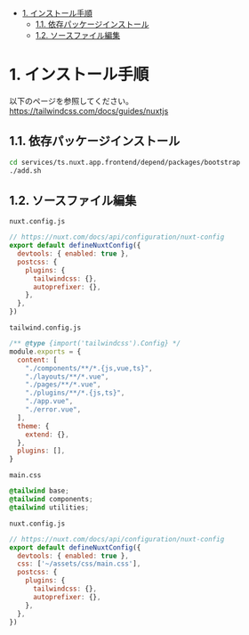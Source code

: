 - [1. インストール手順](#1-インストール手順)
  - [1.1. 依存パッケージインストール](#11-依存パッケージインストール)
  - [1.2. ソースファイル編集](#12-ソースファイル編集)


# 1. インストール手順

以下のページを参照してください。  
https://tailwindcss.com/docs/guides/nuxtjs

## 1.1. 依存パッケージインストール

```sh
cd services/ts.nuxt.app.frontend/depend/packages/bootstrap
./add.sh
```

## 1.2. ソースファイル編集

`nuxt.config.js`

```javascript
// https://nuxt.com/docs/api/configuration/nuxt-config
export default defineNuxtConfig({
  devtools: { enabled: true },
  postcss: {
    plugins: {
      tailwindcss: {},
      autoprefixer: {},
    },
  },
})
```

`tailwind.config.js`

```javascript
/** @type {import('tailwindcss').Config} */
module.exports = {
  content: [
    "./components/**/*.{js,vue,ts}",
    "./layouts/**/*.vue",
    "./pages/**/*.vue",
    "./plugins/**/*.{js,ts}",
    "./app.vue",
    "./error.vue",
  ],
  theme: {
    extend: {},
  },
  plugins: [],
}
```

`main.css`

```css
@tailwind base;
@tailwind components;
@tailwind utilities;
```

`nuxt.config.js`

```javascript
// https://nuxt.com/docs/api/configuration/nuxt-config
export default defineNuxtConfig({
  devtools: { enabled: true },
  css: ['~/assets/css/main.css'],
  postcss: {
    plugins: {
      tailwindcss: {},
      autoprefixer: {},
    },
  },
})
```